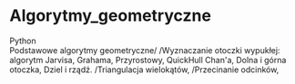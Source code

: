 # Algorytmy_geometryczne
Python  
Podstawowe algorytmy geometryczne/
/Wyznaczanie otoczki wypukłej: algorytm Jarvisa, Grahama, Przyrostowy, QuickHull Chan'a, Dolna i górna otoczka, Dziel i rządź.
/Triangulacja wielokątów,
/Przecinanie odcinków,
